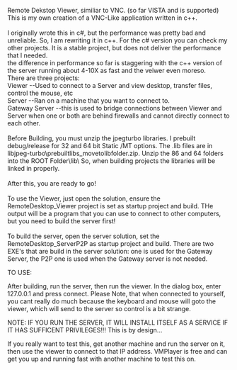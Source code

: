 Remote Dekstop Viewer, similiar to VNC. (so far VISTA and is supported) <br/>
This is my own creation of a VNC-Like application written in c++. <br/>
<br/>
I originally wrote this in c#, but the performance was pretty bad and unreliable. So, I am rewriting it in c++.
For the c# version you can check my other projects. It is a stable project, but does not deliver the performance that I needed.
<br/>
the difference in performance so far is staggering with the c++ version of the server running about 4-10X as fast and the veiwer even moreso.
<br/>
There are three projects:<br/>
Viewer --Used to connect to a Server and view desktop, transfer files, control the mouse, etc<br/>
Server --Ran on a machine that you want to connect to. <br/>
Gateway Server --this is used to bridge connections between Viewer and Server when one or both are behind firewalls and cannot directly connect to each other.<br/>
<br/>
Before Building, you must unzip the jpegturbo libraries. I prebuilt debug/release for 32 and 64 bit Static /MT options. The .lib files are in libjpeg-turbo\prebuiltlibs_movetolibfolder.zip.  Unzip the 86 and 64 folders into the ROOT Folder\lib\       So, when building projects the libraries will be linked in properly. <br/>
<br/>
After this, you are ready to go!<br/>
<br/>
To use the Viewer, just open the solution, ensure the RemoteDesktop_Viewer project is set as startup project and build. THe output will be a program that you can use to connect to other computers, but you need to build the server first!<br/>
<br/>
To build the server, open the server solution, set the RemoteDesktop_ServerP2P as startup project and build. There are two EXE's that are build in the server solution: one is used for the Gateway Server, the P2P one is used when the Gateway server is not needed. <br/>

TO USE:

After building, run the server, then run the viewer. In the dialog box, enter 127.0.0.1 and press connect.  Please Note, that when connected to yourself, you cant really do much because the keyboard and mouse will goto the viewer, which will send to the server so control is a bit strange. 

NOTE: IF YOU RUN THE SERVER, IT WILL INSTALL ITSELF AS A SERVICE IF IT HAS SUFFICENT PRIVILEGES!!! This is by design...

If you really want to test this, get another machine and run the server on it, then use the viewer to connect to that IP address. VMPlayer is free and can get you up and running fast with another machine to test this on.
